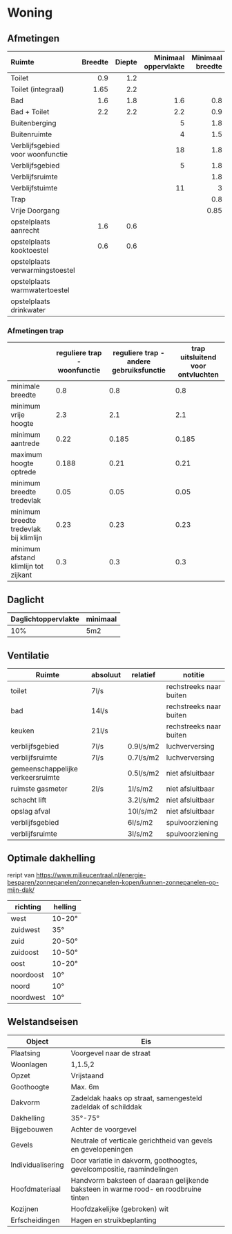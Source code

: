 # Woning

## Afmetingen

| Ruimte                           | Breedte | Diepte | Minimaal oppervlakte | Minimaal breedte | Minimaal hoogte | Optioneel |
| :------------------------------- | ------: | -----: | -------------------: | ---------------: | --------------: | --------- |
| Toilet                           |     0.9 |    1.2 |                      |                  |             2.6 |           |
| Toilet (integraal)               |    1.65 |    2.2 |                      |                  |             2.6 |           |
| Bad                              |     1.6 |    1.8 |                  1.6 |              0.8 |             2.6 |           |
| Bad + Toilet                     |     2.2 |    2.2 |                  2.2 |              0.9 |             2.6 |           |
| Buitenberging                    |         |        |                    5 |              1.8 |             2.3 | nee       |
| Buitenruimte                     |         |        |                    4 |              1.5 |                 |           |
| Verblijfsgebied voor woonfunctie |         |        |                   18 |              1.8 |             2.6 |           |
| Verblijfsgebied                  |         |        |                    5 |              1.8 |             2.6 |           |
| Verblijfsruimte                  |         |        |                      |              1.8 |             2.6 |           |
| Verblijfstuimte                  |         |        |                   11 |                3 |             2.6 |           |
| Trap                             |         |        |                      |              0.8 |             2.3 |           |
| Vrije Doorgang                   |         |        |                      |             0.85 |             2.3 |           |
| opstelplaats aanrecht            |     1.6 |    0.6 |                      |                  |                 | nee       |
| opstelplaats kooktoestel         |     0.6 |    0.6 |                      |                  |                 | nee       |
| opstelplaats verwarmingstoestel  |         |        |                      |                  |                 | nee       |
| opstelplaats warmwatertoestel    |         |        |                      |                  |                 | nee       |
| opstelplaats drinkwater          |         |        |                      |                  |                 | nee       |

### Afmetingen trap

|                                        | reguliere trap - woonfunctie | reguliere trap - andere gebruiksfunctie | trap uitsluitend voor ontvluchten |
| -------------------------------------- | ---------------------------- | --------------------------------------- | --------------------------------- |
| minimale breedte                       | 0.8                          | 0.8                                     | 0.8                               |
| minimum vrije hoogte                   | 2.3                          | 2.1                                     | 2.1                               |
| minimum aantrede                       | 0.22                         | 0.185                                   | 0.185                             |
| maximum hoogte optrede                 | 0.188                        | 0.21                                    | 0.21                              |
| minimum breedte tredevlak              | 0.05                         | 0.05                                    | 0.05                              |
| minimum breedte tredevlak bij klimlijn | 0.23                         | 0.23                                    | 0.23                              |
| minimum afstand klimlijn tot zijkant   | 0.3                          | 0.3                                     | 0.3                               |

## Daglicht

| Daglichtoppervlakte | minimaal |
| ------------------- | -------- |
| 10%                 | 5m2      |

## Ventilatie

| Ruimte                            | absoluut | relatief  | notitie                 |
| --------------------------------- | -------- | --------- | ----------------------- |
| toilet                            | 7l/s     |           | rechstreeks naar buiten |
| bad                               | 14l/s    |           | rechstreeks naar buiten |
| keuken                            | 21l/s    |           | rechstreeks naar buiten |
| verblijfsgebied                   | 7l/s     | 0.9l/s/m2 | luchverversing          |
| verblijfsruimte                   | 7l/s     | 0.7l/s/m2 | luchverversing          |
| gemeenschappelijke verkeersruimte |          | 0.5l/s/m2 | niet afsluitbaar        |
| ruimste gasmeter                  | 2l/s     | 1l/s/m2   | niet afsluitbaar        |
| schacht lift                      |          | 3.2l/s/m2 | niet afsluitbaar        |
| opslag afval                      |          | 10l/s/m2  | niet afsluitbaar        |
| verblijfsgebied                   |          | 6l/s/m2   | spuivoorziening         |
| verblijfsruimte                   |          | 3l/s/m2   | spuivoorziening         |

## Optimale dakhelling

reript van <https://www.milieucentraal.nl/energie-besparen/zonnepanelen/zonnepanelen-kopen/kunnen-zonnepanelen-op-mijn-dak/>

| richting  | helling |
| --------- | ------- |
| west      | 10-20°  |
| zuidwest  | 35°     |
| zuid      | 20-50°  |
| zuidoost  | 10-50°  |
| oost      | 10-20°  |
| noordoost | 10°     |
| noord     | 10°     |
| noordwest | 10°     |

## Welstandseisen

| Object            | Eis                                                                                  |
| ----------------- | ------------------------------------------------------------------------------------ |
| Plaatsing         | Voorgevel naar de straat                                                             |
| Woonlagen         | 1,1.5,2                                                                              |
| Opzet             | Vrijstaand                                                                           |
| Goothoogte        | Max. 6m                                                                              |
| Dakvorm           | Zadeldak haaks op straat, samengesteld zadeldak of schilddak                         |
| Dakhelling        | 35°-75°                                                                              |
| Bijgebouwen       | Achter de voorgevel                                                                  |
| Gevels            | Neutrale of verticale gerichtheid van gevels en gevelopeningen                       |
| Individualisering | Door variatie in dakvorm, goothoogtes, gevelcompositie, raamindelingen               |
| Hoofdmateriaal    | Handvorm baksteen of daaraan gelijkende baksteen in warme rood- en roodbruine tinten |
| Kozijnen          | Hoofdzakelijke (gebroken) wit                                                        |
| Erfscheidingen    | Hagen en struikbeplanting                                                            |

